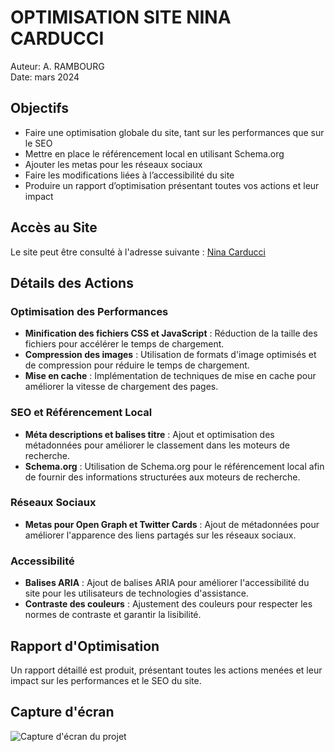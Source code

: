 # OPTIMISATION SITE NINA CARDUCCI

Auteur: A. RAMBOURG  
Date: mars 2024

## Objectifs

- Faire une optimisation globale du site, tant sur les performances que sur le SEO
- Mettre en place le référencement local en utilisant Schema.org
- Ajouter les metas pour les réseaux sociaux
- Faire les modifications liées à l’accessibilité du site
- Produire un rapport d’optimisation présentant toutes vos actions et leur impact

## Accès au Site

Le site peut être consulté à l'adresse suivante : [Nina Carducci](https://arno37.github.io/nina-carducci/)

## Détails des Actions

### Optimisation des Performances

- **Minification des fichiers CSS et JavaScript** : Réduction de la taille des fichiers pour accélérer le temps de chargement.
- **Compression des images** : Utilisation de formats d'image optimisés et de compression pour réduire le temps de chargement.
- **Mise en cache** : Implémentation de techniques de mise en cache pour améliorer la vitesse de chargement des pages.

### SEO et Référencement Local

- **Méta descriptions et balises titre** : Ajout et optimisation des métadonnées pour améliorer le classement dans les moteurs de recherche.
- **Schema.org** : Utilisation de Schema.org pour le référencement local afin de fournir des informations structurées aux moteurs de recherche.

### Réseaux Sociaux

- **Metas pour Open Graph et Twitter Cards** : Ajout de métadonnées pour améliorer l'apparence des liens partagés sur les réseaux sociaux.

### Accessibilité

- **Balises ARIA** : Ajout de balises ARIA pour améliorer l'accessibilité du site pour les utilisateurs de technologies d'assistance.
- **Contraste des couleurs** : Ajustement des couleurs pour respecter les normes de contraste et garantir la lisibilité.

## Rapport d'Optimisation

Un rapport détaillé est produit, présentant toutes les actions menées et leur impact sur les performances et le SEO du site.

## Capture d'écran

![Capture d'écran du projet](https://arno37.github.io/nina-carducci/photo.png)
